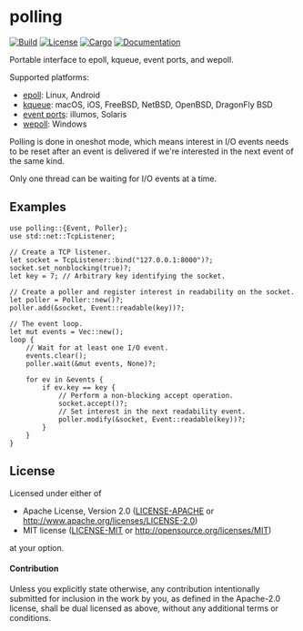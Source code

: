 # polling

[![Build](https://github.com/smol-rs/polling/workflows/Build%20and%20test/badge.svg)](
https://github.com/smol-rs/polling/actions)
[![License](https://img.shields.io/badge/license-MIT%2FApache--2.0-blue.svg)](
https://github.com/smol-rs/polling)
[![Cargo](https://img.shields.io/crates/v/polling.svg)](
https://crates.io/crates/polling)
[![Documentation](https://docs.rs/polling/badge.svg)](
https://docs.rs/polling)

Portable interface to epoll, kqueue, event ports, and wepoll.

Supported platforms:
- [epoll](https://en.wikipedia.org/wiki/Epoll): Linux, Android
- [kqueue](https://en.wikipedia.org/wiki/Kqueue): macOS, iOS, FreeBSD, NetBSD, OpenBSD,
  DragonFly BSD
- [event ports](https://illumos.org/man/port_create): illumos, Solaris
- [wepoll](https://github.com/piscisaureus/wepoll): Windows

Polling is done in oneshot mode, which means interest in I/O events needs to be reset after
an event is delivered if we're interested in the next event of the same kind.

Only one thread can be waiting for I/O events at a time.

## Examples

```rust,no_run
use polling::{Event, Poller};
use std::net::TcpListener;

// Create a TCP listener.
let socket = TcpListener::bind("127.0.0.1:8000")?;
socket.set_nonblocking(true)?;
let key = 7; // Arbitrary key identifying the socket.

// Create a poller and register interest in readability on the socket.
let poller = Poller::new()?;
poller.add(&socket, Event::readable(key))?;

// The event loop.
let mut events = Vec::new();
loop {
    // Wait for at least one I/O event.
    events.clear();
    poller.wait(&mut events, None)?;

    for ev in &events {
        if ev.key == key {
            // Perform a non-blocking accept operation.
            socket.accept()?;
            // Set interest in the next readability event.
            poller.modify(&socket, Event::readable(key))?;
        }
    }
}
```

## License

Licensed under either of

 * Apache License, Version 2.0 ([LICENSE-APACHE](LICENSE-APACHE) or http://www.apache.org/licenses/LICENSE-2.0)
 * MIT license ([LICENSE-MIT](LICENSE-MIT) or http://opensource.org/licenses/MIT)

at your option.

#### Contribution

Unless you explicitly state otherwise, any contribution intentionally submitted
for inclusion in the work by you, as defined in the Apache-2.0 license, shall be
dual licensed as above, without any additional terms or conditions.
